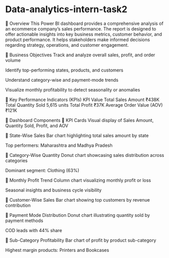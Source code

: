 # Data-analytics-intern-task2

🧾 Overview
This Power BI dashboard provides a comprehensive analysis of an ecommerce company’s sales performance. The report is designed to offer actionable insights into key business metrics, customer behavior, and product performance. It helps stakeholders make informed decisions regarding strategy, operations, and customer engagement.

🎯 Business Objectives
Track and analyze overall sales, profit, and order volume

Identify top-performing states, products, and customers

Understand category-wise and payment-mode trends

Visualize monthly profitability to detect seasonality or anomalies

📌 Key Performance Indicators (KPIs)
KPI	Value
Total Sales Amount	₹438K
Total Quantity Sold	5,615 units
Total Profit	₹37K
Average Order Value (AOV)	₹121K

🧩 Dashboard Components
🔹 KPI Cards
Visual display of Sales Amount, Quantity Sold, Profit, and AOV

🔹 State-Wise Sales
Bar chart highlighting total sales amount by state

Top performers: Maharashtra and Madhya Pradesh

🔹 Category-Wise Quantity
Donut chart showcasing sales distribution across categories

Dominant segment: Clothing (63%)

🔹 Monthly Profit Trend
Column chart visualizing monthly profit or loss

Seasonal insights and business cycle visibility

🔹 Customer-Wise Sales
Bar chart showing top customers by revenue contribution

🔹 Payment Mode Distribution
Donut chart illustrating quantity sold by payment methods

COD leads with 44% share

🔹 Sub-Category Profitability
Bar chart of profit by product sub-category

Highest margin products: Printers and Bookcases

